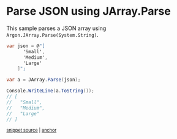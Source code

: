 # Parse JSON using JArray.Parse

This sample parses a JSON array using `Argon.JArray.Parse(System.String)`.

<!-- snippet: ParseJsonArray -->
<a id='snippet-parsejsonarray'></a>
```cs
var json = @"[
      'Small',
      'Medium',
      'Large'
    ]";

var a = JArray.Parse(json);

Console.WriteLine(a.ToString());
// [
//   "Small",
//   "Medium",
//   "Large"
// ]
```
<sup><a href='/src/Tests/Documentation/Samples/Linq/ParseJsonArray.cs#L12-L29' title='Snippet source file'>snippet source</a> | <a href='#snippet-parsejsonarray' title='Start of snippet'>anchor</a></sup>
<!-- endSnippet -->
